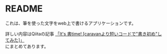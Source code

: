 # README

これは、筆を使った文字をweb上で書けるアプリケーションです。

詳しい内容はQiitaの記事 [「It's 書time! [caravanより短いコードで"書き初め"してみた]」](https://qiita.com/HirokiOhara/items/87bf989e6d2cd044207a)    
にまとめてあります。